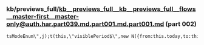 ### kb/previews_full/kb__previews_full__kb__previews_full__flows__master-first__master-only@auth.har.part039.md.part001.md.part001.md (part 002)

```md
tsModeEnum\",j);t(this,\"visiblePeriod$\",new N({from:this.today,to:this.today}));t(this,\"nextAvailableDate$\",X([this.vi
```

```
